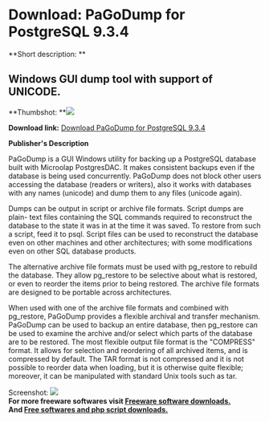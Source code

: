 # Download: PaGoDump for PostgreSQL 9.3.4

**Short description: **

## Windows GUI dump tool with support of UNICODE.

  
**Thumbshot: **![](http://www.freewarefiles.com/screenshot/pagodump_md.jpg)   
  
**Download link:** [Download PaGoDump for PostgreSQL 9.3.4](http://freesoftwares.boysofts.com/PaGoDump-for-PostgreSQL_program_46909.html)  
  

**Publisher's Description**  
  

PaGoDump is a GUI Windows utility for backing up a PostgreSQL database built
with Microolap PostgresDAC. It makes consistent backups even if the database
is being used concurrently. PaGoDump does not block other users accessing the
database (readers or writers), also it works with databases with any names
(unicode) and dump them to any files (unicode again).

Dumps can be output in script or archive file formats. Script dumps are plain-
text files containing the SQL commands required to reconstruct the database to
the state it was in at the time it was saved. To restore from such a script,
feed it to psql. Script files can be used to reconstruct the database even on
other machines and other architectures; with some modifications even on other
SQL database products.

The alternative archive file formats must be used with pg_restore to rebuild
the database. They allow pg_restore to be selective about what is restored, or
even to reorder the items prior to being restored. The archive file formats
are designed to be portable across architectures.

When used with one of the archive file formats and combined with pg_restore,
PaGoDump provides a flexible archival and transfer mechanism. PaGoDump can be
used to backup an entire database, then pg_restore can be used to examine the
archive and/or select which parts of the database are to be restored. The most
flexible output file format is the "COMPRESS" format. It allows for selection
and reordering of all archived items, and is compressed by default. The TAR
format is not compressed and it is not possible to reorder data when loading,
but it is otherwise quite flexible; moreover, it can be manipulated with
standard Unix tools such as tar.

  
  
Screenshot: ![](http://www.freewarefiles.com/screenshot/pagodump.jpg)  
**For more freeware softwares visit [Freeware software downloads.](http://freesoftwares.boysofts.com/)**   
**And [Free softwares and php script downloads.](http://www.boysofts.com/)**

